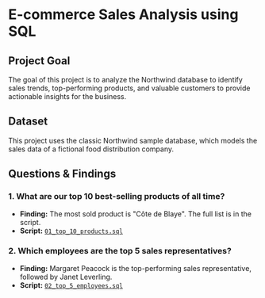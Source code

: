 # E-commerce Sales Analysis using SQL

## Project Goal
The goal of this project is to analyze the Northwind database to identify sales trends, top-performing products, and valuable customers to provide actionable insights for the business.

## Dataset
This project uses the classic Northwind sample database, which models the sales data of a fictional food distribution company.

## Questions & Findings

### 1. What are our top 10 best-selling products of all time?
* **Finding:** The most sold product is "Côte de Blaye". The full list is in the script.
* **Script:** [`01_top_10_products.sql`](./sql_scripts/01_top_10_products.sql)

### 2. Which employees are the top 5 sales representatives?
* **Finding:** Margaret Peacock is the top-performing sales representative, followed by Janet Leverling.
* **Script:** [`02_top_5_employees.sql`](./sql_scripts/02_top_5_employees.sql)
 
